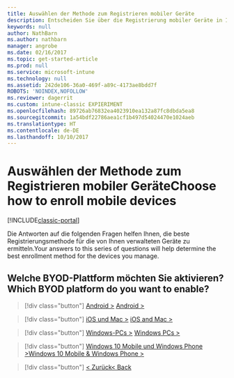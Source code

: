 ```yaml
---
title: Auswählen der Methode zum Registrieren mobiler Geräte
description: Entscheiden Sie über die Registrierung mobiler Geräte in Intune durch Beantworten einiger einfacher Fragen
keywords: null
author: NathBarn
ms.author: nathbarn
manager: angrobe
ms.date: 02/16/2017
ms.topic: get-started-article
ms.prod: null
ms.service: microsoft-intune
ms.technology: null
ms.assetid: 242de106-36a0-469f-a89c-4173ae8bdd7f
ROBOTS: 'NOINDEX,NOFOLLOW'
ms.reviewer: dagerrit
ms.custom: intune-classic EXPIERIMENT
ms.openlocfilehash: 89726ab76832ea4023910ea132a87fc8dbda5ea8
ms.sourcegitcommit: 1a54bdf22786aea1cf1b497d54024470e1024aeb
ms.translationtype: HT
ms.contentlocale: de-DE
ms.lasthandoff: 10/10/2017
---
```

# <a name="choose-how-to-enroll-mobile-devices"></a><span data-ttu-id="9af3f-103">Auswählen der Methode zum Registrieren mobiler Geräte</span><span class="sxs-lookup"><span data-stu-id="9af3f-103">Choose how to enroll mobile devices</span></span>

[!INCLUDE[classic-portal](../includes/classic-portal.md)]

<span data-ttu-id="9af3f-104">Die Antworten auf die folgenden Fragen helfen Ihnen, die beste Registrierungsmethode für die von Ihnen verwalteten Geräte zu ermitteln.</span><span class="sxs-lookup"><span data-stu-id="9af3f-104">Your answers to this series of questions will help determine the best enrollment method for the devices you manage.</span></span>

## <a name="which-byod-platform-do-you-want-to-enable"></a><span data-ttu-id="9af3f-105">**Welche BYOD-Plattform möchten Sie aktivieren?**</span><span class="sxs-lookup"><span data-stu-id="9af3f-105">**Which BYOD platform do you want to enable?**</span></span>

> [!div  class="button"]
<span data-ttu-id="9af3f-106">[Android >](/intune-classic/deploy-use/set-up-android-management-with-microsoft-intune)
> </span><span class="sxs-lookup"><span data-stu-id="9af3f-106">[Android >](/intune-classic/deploy-use/set-up-android-management-with-microsoft-intune)
</span></span>

> [!div class="button"]
> <span data-ttu-id="9af3f-107">[iOS und Mac >](/intune-classic/deploy-use/set-up-ios-and-mac-management-with-microsoft-intune)
</span><span class="sxs-lookup"><span data-stu-id="9af3f-107">[iOS and Mac >](/intune-classic/deploy-use/set-up-ios-and-mac-management-with-microsoft-intune)
> </span></span>

> [!div class="button"]
<span data-ttu-id="9af3f-108">[Windows-PCs >](/intune-classic/deploy-use/set-up-windows-device-management-with-microsoft-intune)
</span><span class="sxs-lookup"><span data-stu-id="9af3f-108">[Windows PCs >](/intune-classic/deploy-use/set-up-windows-device-management-with-microsoft-intune)
</span></span>

>[!div class="button"]
[<span data-ttu-id="9af3f-109">Windows 10 Mobile und Windows Phone ></span><span class="sxs-lookup"><span data-stu-id="9af3f-109">Windows 10 Mobile & Windows Phone ></span></span>](/intune-classic/deploy-use/set-up-windows-phone-management-with-microsoft-intune)


> [!div class="button"]
[<span data-ttu-id="9af3f-110">< Zurück</span><span class="sxs-lookup"><span data-stu-id="9af3f-110">< Back</span></span>](choose-how-to-enroll-devices1.md)
